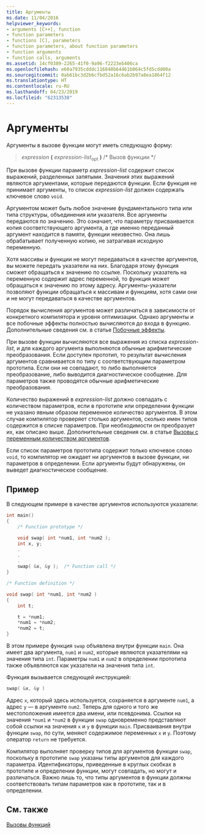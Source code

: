 ```yaml
---
title: Аргументы
ms.date: 11/04/2016
helpviewer_keywords:
- arguments [C++], function
- function parameters
- functions [C], parameters
- function parameters, about function parameters
- function arguments
- function calls, arguments
ms.assetid: 14cf0389-2265-41f0-9a96-f2223eb406ca
ms.openlocfilehash: e60a7935cdddc116848b64461b064c5fd5cdd00a
ms.sourcegitcommit: 0ab61bc3d2b6cfbd52a16c6ab2b97a8ea1864f12
ms.translationtype: HT
ms.contentlocale: ru-RU
ms.lasthandoff: 04/23/2019
ms.locfileid: "62313538"
---
```

# <a name="arguments"></a>Аргументы

Аргументы в вызове функции могут иметь следующую форму:

> *expression* **(** *expression-list*<SUB>opt</SUB> **)**  /* Вызов функции */

При вызове функции параметр *expression-list* содержит список выражений, разделенных запятыми. Значения этих выражений являются аргументами, которые передаются функции. Если функция не принимает аргументы, то список *expression-list* должен содержать ключевое слово `void`.

Аргументом может быть любое значение фундаментального типа или типа структуры, объединения или указателя. Все аргументы передаются по значению. Это означает, что параметру присваивается копия соответствующего аргумента, а где именно переданный аргумент находится в памяти, функции неизвестно. Она лишь обрабатывает полученную копию, не затрагивая исходную переменную.

Хотя массивы и функции не могут передаваться в качестве аргументов, вы можете передать указатели на них. Благодаря этому функция сможет обращаться к значению по ссылке. Поскольку указатель на переменную содержит адрес переменной, то функция может обращаться к значению по этому адресу. Аргументы-указатели позволяют функции обращаться к массивам и функциям, хотя сами они и не могут передаваться в качестве аргументов.

Порядок вычисления аргументов может различаться в зависимости от конкретного компилятора и уровня оптимизации. Однако аргументы и все побочные эффекты полностью вычисляются до входа в функцию. Дополнительные сведения см. в статье [Побочные эффекты](../c-language/side-effects.md).

При вызове функции вычисляются все выражения из списка *expression-list*, и для каждого аргумента выполняются обычные арифметические преобразования. Если доступен прототип, то результат вычисления аргументов сравнивается по типу с соответствующим параметром прототипа. Если они не совпадают, то либо выполняется преобразование, либо выводится диагностическое сообщение. Для параметров также проводятся обычные арифметические преобразования.

Количество выражений в *expression-list* должно совпадать с количеством параметров, если в прототипе или определении функции не указано явным образом переменное количество аргументов. В этом случае компилятор проверяет столько аргументов, сколько имен типов содержится в списке параметров. При необходимости он преобразует их, как описано выше. Дополнительные сведения см. в статье [Вызовы с переменным количеством аргументов](../c-language/calls-with-a-variable-number-of-arguments.md).

Если список параметров прототипа содержит только ключевое слово `void`, то компилятор не ожидает ни аргументов в вызове функции, ни параметров в определении. Если аргументы будут обнаружены, он выведет диагностическое сообщение.

## <a name="example"></a>Пример

В следующем примере в качестве аргументов используются указатели:

```C
int main()
{
    /* Function prototype */

    void swap( int *num1, int *num2 );
    int x, y;
    .
    .
    .
    swap( &x, &y );  /* Function call */
}

/* Function definition */

void swap( int *num1, int *num2 )
{
    int t;

    t = *num1;
    *num1 = *num2;
    *num2 = t;
}
```

В этом примере функция `swap` объявлена внутри функции `main`. Она имеет два аргумента, `num1` и `num2`, которые являются указателями на значения типа `int`. Параметры `num1` и `num2` в определении прототипа также объявляются как указатели на значения типа `int`.

Функция вызывается следующей инструкцией:

```C
swap( &x, &y )
```

Адрес `x`, который здесь используется, сохраняется в аргументе `num1`, а адрес `y` — в аргументе `num2`. Теперь для одного и того же местоположения имеется два имени, или псевдонима. Ссылки на значения `*num1` и `*num2` в функции `swap` одновременно представляют собой ссылки на значения `x` и `y` в функции `main`. Присваивания внутри функции `swap`, по сути, меняют содержимое переменных `x` и `y`. Поэтому оператор `return` не требуется.

Компилятор выполняет проверку типов для аргументов функции `swap`, поскольку в прототипе `swap` указаны типы аргументов для каждого параметра. Идентификаторы, приведенные в круглых скобках в прототипе и определении функции, могут совпадать, но могут и различаться. Важно лишь то, что типы аргументов в функции должны соответствовать типам параметров как в прототипе, так и в определении.

## <a name="see-also"></a>См. также

[Вызовы функций](../c-language/function-calls.md)
